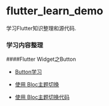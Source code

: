 # flutter_learn_demo

学习Flutter知识整理和源代码.

### 学习内容整理
####Flutter Widget之Button
- [Button学习](https://github.com/leasual/FlutterLearn/blob/master/flutter_learn_demo/lib/button/README.md)

- [使用 Bloc主题切换](https://medium.com/flutter-community/flutter-how-to-change-the-apps-theme-at-runtime-using-the-bloc-pattern-30a3e3ce5b6a)
- [使用 Bloc主题切换代码](https://github.com/jorgecoca/theme_switcher/tree/theme-switcher-tutorial-1)

